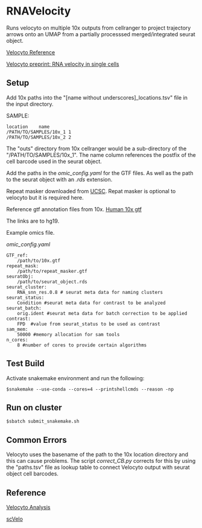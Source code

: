 # RNAVelocity

Runs velocyto on multiple 10x outputs from cellranger to project trajectory arrows onto an UMAP from a partially processsed merged/integrated seurat object.

[Velocyto Reference](https://velocyto.org/velocyto.py/tutorial/cli.html#run10x-run-on-10x-chromium-samples)

[Velocyto preprint: RNA velocity in single cells](https://www.biorxiv.org/content/10.1101/206052v1)

## Setup


Add 10x paths into the "[name without underscores]_locations.tsv" file in the input directory.

SAMPLE:
```
location	name
/PATH/TO/SAMPLES/10x_1 1
/PATH/TO/SAMPLES/10x_2 2
```

The "outs" directory from 10x cellranger would be a sub-directory of the "/PATH/TO/SAMPLES/10x_1".  The name column references the postfix of the cell barcode used in the seurat object.


Add the paths in the *omic_config.yaml* for the GTF files.
As well as the path to the seurat object with an *.rds* extension.


Repeat masker downloaded from [UCSC](https://genome.ucsc.edu/cgi-bin/hgTables?hgsid=611454127_NtvlaW6xBSIRYJEBI0iRDEWisITa&clade=mammal&org=&db=hg38&hgta_group=allTracks&hgta_track=rmsk&hgta_table=rmsk&hgta_regionType=genome&position=&hgta_outputType=gff&hgta_outFileName=hg19_repeatmask.gtf). 
Repat masker is optional to velocyto but it is required here.


Reference gtf annotation files from 10x.
[Human 10x gtf](http://cf.10xgenomics.com/supp/cell-exp/refdata-cellranger-hg19-3.0.0.tar.gz)

The links are to hg19.

Example omics file.

*omic_config.yaml*
```
GTF_ref:
    /path/to/10x.gtf
repeat_mask:
    /path/to/repeat_masker.gtf
seuratObj:
    /path/to/seurat_object.rds
seurat_cluster:
    RNA_snn_res.0.8 # seurat meta data for naming clusters
seurat_status:
    Condition #seurat meta data for contrast to be analyzed
seurat_batch:
    orig.ident #seurat meta data for batch correction to be applied
contrast:
    FPD  #value from seurat_status to be used as contrast
sam_mem:
    50000 #memory allocation for sam tools
n_cores:
    8 #number of cores to provide certain algorithms
```


## Test Build

Activate snakemake environment and run the following:

`$snakemake --use-conda --cores=4 --printshellcmds --reason -np`

## Run on cluster

`$sbatch submit_snakemake.sh`

## Common Errors

Velocyto uses the basename of the path to the 10x location directory and this can cause problems. The script *correct_CB.py* corrects for this by using the "paths.tsv" file as lookup table to connect  Velocyto output with seurat object cell barcodes. 

## Reference
[Velocyto Analysis](https://velocyto.org/velocyto.py/tutorial/analysis.html)

[scVelo](https://scvelo.readthedocs.io)

